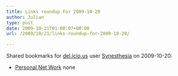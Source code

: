 ```yaml
---
title: Links roundup for 2009-10-20
author: Julian
type: post
date: 2009-10-21T01:00:07+00:00
url: /2009/10/21/links-roundup-for-2009-10-20/

---
```

Shared bookmarks for [del.icio.us][1] user [Synesthesia][2] on 2009-10-20:

  * [Personal Net Work][3] 
    none</li> </ul>

 [1]: http://del.icio.us/
 [2]: http://del.icio.us/synesthesia
 [3]: http://www.theappgap.com/personal-net-work.html